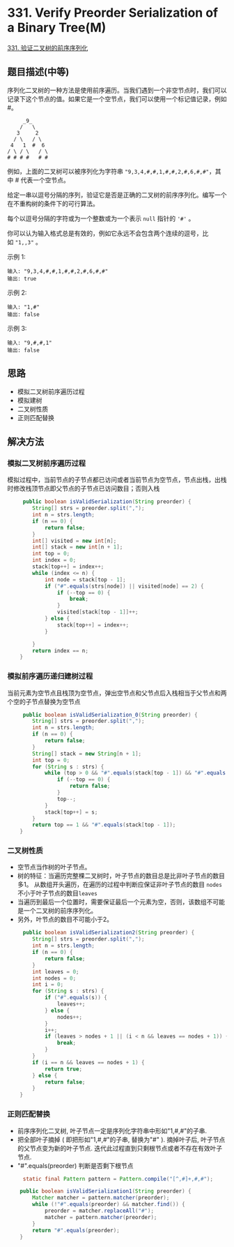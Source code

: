 # 331. Verify Preorder Serialization of a Binary Tree(M)

[331. 验证二叉树的前序序列化](https://leetcode-cn.com/problems/verify-preorder-serialization-of-a-binary-tree/)

## 题目描述(中等)

序列化二叉树的一种方法是使用前序遍历。当我们遇到一个非空节点时，我们可以记录下这个节点的值。如果它是一个空节点，我们可以使用一个标记值记录，例如 #。
```
     _9_
    /   \
   3     2
  / \   / \
 4   1  #  6
/ \ / \   / \
# # # #   # #
```
例如，上面的二叉树可以被序列化为字符串 `"9,3,4,#,#,1,#,#,2,#,6,#,#"`，其中 # 代表一个空节点。

给定一串以逗号分隔的序列，验证它是否是正确的二叉树的前序序列化。编写一个在不重构树的条件下的可行算法。

每个以逗号分隔的字符或为一个整数或为一个表示 `null` 指针的 `'#'` 。

你可以认为输入格式总是有效的，例如它永远不会包含两个连续的逗号，比如 `"1,,3"` 。

示例 1:
```
输入: "9,3,4,#,#,1,#,#,2,#,6,#,#"
输出: true
```
示例 2:
```
输入: "1,#"
输出: false
```
示例 3:
```
输入: "9,#,#,1"
输出: false
```

## 思路

- 模拟二叉树前序遍历过程
- 模拟建树
- 二叉树性质
- 正则匹配替换

## 解决方法

### 模拟二叉树前序遍历过程

模拟过程中，当前节点的子节点都已访问或者当前节点为空节点，节点出栈，出栈时修改栈顶节点即父节点的子节点已访问数目；否则入栈

```java
     public boolean isValidSerialization(String preorder) {
        String[] strs = preorder.split(",");
        int n = strs.length;
        if (n == 0) {
            return false;
        }
        int[] visited = new int[n];
        int[] stack = new int[n + 1];
        int top = 0;
        int index = 0;
        stack[top++] = index++;
        while (index <= n) {
            int node = stack[top - 1];
            if ("#".equals(strs[node]) || visited[node] == 2) {
                if (--top == 0) {
                    break;
                }
                visited[stack[top - 1]]++;
            } else {
                stack[top++] = index++;
            }

        }
        return index == n;
    }
```

### 模拟前序遍历递归建树过程

当前元素为空节点且栈顶为空节点，弹出空节点和父节点后入栈相当于父节点和两个空的子节点替换为空节点

```java
     public boolean isValidSerialization_0(String preorder) {
        String[] strs = preorder.split(",");
        int n = strs.length;
        if (n == 0) {
            return false;
        }
        String[] stack = new String[n + 1];
        int top = 0;
        for (String s : strs) {
            while (top > 0 && "#".equals(stack[top - 1]) && "#".equals(s)) {
                if (--top == 0) {
                    return false;
                }
                top--;
            }
            stack[top++] = s;
        }
        return top == 1 && "#".equals(stack[top - 1]);
    }
```

### 二叉树性质

- 空节点当作树的叶子节点。
- 树的特征：当遍历完整棵二叉树时，叶子节点的数目总是比非叶子节点的数目多1。
从数组开头遍历，在遍历的过程中判断应保证非叶子节点的数目 `nodes` 不小于叶子节点的数目`leaves`
- 当遍历到最后一个位置时，需要保证最后一个元素为空，否则，该数组不可能是一个二叉树的前序序列化。
- 另外，叶节点的数目不可能小于2。

```java
     public boolean isValidSerialization2(String preorder) {
        String[] strs = preorder.split(",");
        int n = strs.length;
        if (n == 0) {
            return false;
        }
        int leaves = 0;
        int nodes = 0;
        int i = 0;
        for (String s : strs) {
            if ("#".equals(s)) {
                leaves++;
            } else {
                nodes++;
            }
            i++;
            if (leaves > nodes + 1 || (i < n && leaves == nodes + 1)) {
                break;
            }
        }
        if (i == n && leaves == nodes + 1) {
            return true;
        } else {
            return false;
        }
    }
```

### 正则匹配替换

- 前序序列化二叉树, 叶子节点一定是序列化字符串中形如"1,#,#"的子串.
- 把全部叶子摘掉 ( 即把形如"1,#,#"的子串, 替换为"#" ). 摘掉叶子后, 叶子节点的父节点变为新的叶子节点. 迭代此过程直到只剩根节点或者不存在有效叶子节点.
- "#".equals(preorder) 判断是否剩下根节点

```java
     static final Pattern pattern = Pattern.compile("[^,#]+,#,#");

    public boolean isValidSerialization1(String preorder) {
        Matcher matcher = pattern.matcher(preorder);
        while (!"#".equals(preorder) && matcher.find()) {
            preorder = matcher.replaceAll("#");
            matcher = pattern.matcher(preorder);
        }
        return "#".equals(preorder);
    }
```